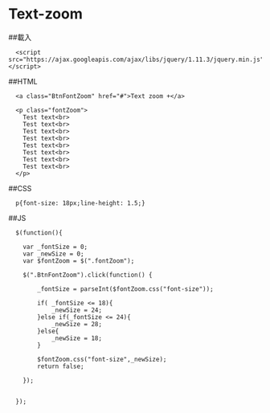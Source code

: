 # Text-zoom

##載入

      <script src="https://ajax.googleapis.com/ajax/libs/jquery/1.11.3/jquery.min.js"></script>

##HTML

      <a class="BtnFontZoom" href="#">Text zoom +</a>
      	
      <p class="fontZoom">
      	Test text<br>
      	Test text<br>
      	Test text<br>
      	Test text<br>
      	Test text<br>
      	Test text<br>
      	Test text<br>
      	Test text<br>
      </p>

##CSS

      p{font-size: 18px;line-height: 1.5;}

##JS

      $(function(){
      
      	var _fontSize = 0;
      	var _newSize = 0;
      	var $fontZoom = $(".fontZoom");
      
      	$(".BtnFontZoom").click(function() {
      
      		_fontSize = parseInt($fontZoom.css("font-size"));
      		
      		if( _fontSize <= 18){
      			_newSize = 24;
      		}else if(_fontSize <= 24){
      			_newSize = 28;
      		}else{
      			_newSize = 18;
      		}
      
      		$fontZoom.css("font-size",_newSize);
      		return false;
      		
      	});
      		
      
      });

